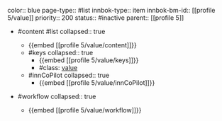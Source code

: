 color:: blue
page-type:: #list
innbok-type:: item
innbok-bm-id:: [[profile 5/value]]
priority:: 200
status:: #inactive
parent:: [[profile 5]]

- #content #list
  collapsed:: true
	- {{embed [[profile 5/value/content]]}}
  - #keys
    collapsed:: true
	  - {{embed [[profile 5/value/keys]]}}
	  - #class: [value](https://go.innbok.com/#/page/innBoK%2Fclass%2Fvalue)
  - #innCoPilot
    collapsed:: true
	  - {{embed [[profile 5/value/innCoPilot]]}}

- #workflow
  collapsed:: true
	- {{embed [[profile 5/value/workflow]]}}






